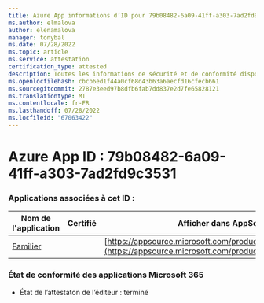 ```yaml
---
title: Azure App informations d’ID pour 79b08482-6a09-41ff-a303-7ad2fd9c3531
ms.author: elmalova
author: elenamalova
manager: tonybal
ms.date: 07/28/2022
ms.topic: article
ms.service: attestation
certification_type: attested
description: Toutes les informations de sécurité et de conformité disponibles pour 79b08482-6a09-41ff-a303-7ad2fd9c3531.
ms.openlocfilehash: cbcb6ed1f44a0cf68d43b63a6aecfd16cfecb661
ms.sourcegitcommit: 2787e3eed97b8dfb6fab7dd837e2d7fe65828121
ms.translationtype: MT
ms.contentlocale: fr-FR
ms.lasthandoff: 07/28/2022
ms.locfileid: "67063422"
---
```

# <a name="azure-app-id-79b08482-6a09-41ff-a303-7ad2fd9c3531"></a>Azure App ID : 79b08482-6a09-41ff-a303-7ad2fd9c3531


### <a name="apps-associated-with-this-id"></a>Applications associées à cet ID :
| **Nom de l'application** | **Certifié** | **Afficher dans AppSource** |
|--------------|---------------|-----------------------|
| [Familier](../forward/WA200004395.md) |  | [https://appsource.microsoft.com/product/office/WA200004395](https://appsource.microsoft.com/product/office/WA200004395) |

### <a name="microsoft-365-app-compliance-status"></a>État de conformité des applications Microsoft 365
- État de l’attestaton de l’éditeur : terminé
